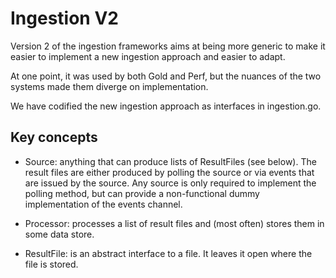 Ingestion V2
============

Version 2 of the ingestion frameworks aims at being more generic to make it
easier to implement a new ingestion approach and easier to adapt.

At one point, it was used by both Gold and Perf, but the nuances of the two
systems made them diverge on implementation.

We have codified the new ingestion approach as interfaces in ingestion.go.

Key concepts
------------

* Source: anything that can produce lists of ResultFiles (see below).
  The result files are either produced by polling the source or via
  events that are issued by the source. Any source is only required
  to implement the polling method, but can provide a non-functional
  dummy implementation of the events channel.

* Processor: processes a list of result files and (most often) stores them
   in some data store.

* ResultFile: is an abstract interface to a file. It leaves it open where the
  file is stored.
